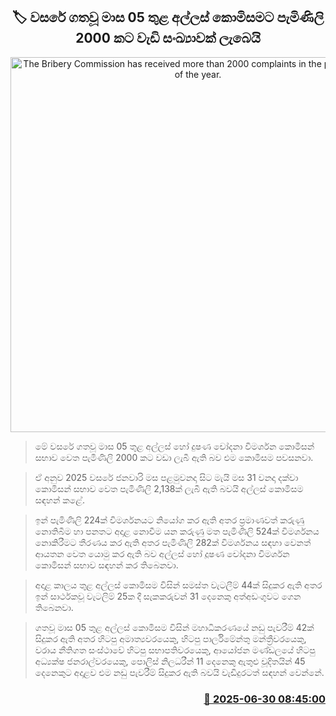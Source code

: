 <p align='center'><b><h2 align='center' title='The Bribery Commission has received more than 2000 complaints in the past 5 months of the year.'>🏷 වසරේ ගතවූ මාස 05 තුළ අල්ලස් කොමිසමට පැමිණිලි 2000 කට වැඩි සංඛ්‍යාවක් ලැබෙයි</h2></b></p>
<p align='center'><img src='https://helakuru.sgp1.cdn.digitaloceanspaces.com/esana/images/lib/bribery-commission.jpg' width='600' alt='The Bribery Commission has received more than 2000 complaints in the past 5 months of the year.'></p>

> මේ වසරේ ගතවූ මාස 05 තුළ අල්ලස් හෝ දුෂණ චෝදනා විමර්ශන කොමිසන් සභාව වෙත පැමිණිලි 2000 ක‍ට වඩා ලැබී ඇති බව එම කොමිසම පවසනවා.

> ඒ අනුව 2025 වසරේ ජනවාරි මස පළමුවනදා සිට මැයි මස 31 වනදා දක්වා කොමිසන් සභාව වෙත පැමිණිලි 2,138ක් ලැබී ඇති බවයි අල්ලස් කොමිසම සඳහන් කළේ.

> ඉන් පැමිණිලි 224ක් විමර්ශනයට නියෝග කර ඇති අතර ප්‍රමාණවත් කරුණු නොතිබීම හා පනතට අදාළ නොවීම යන කරුණු මත පැමිණිලි 524ක් විමර්ශනය නොකිරීමට තීරණය කර ඇති අතර පැමිණිලි 282ක් විමර්ශනය සඳහා වෙනත් ආයතන වෙත යොමු කර ඇති බව අල්ලස් හෝ දූෂණ චෝදනා විමර්ශන කොමිසන් සභාව සඳහන් කර තිබෙනවා.

> අදාළ කාලය තුළ අල්ලස් කොමිසම විසින් සමස්ත වැටලීම් 44ක් සිදුකර ඇති අතර ඉන් සාර්ථකවූ වැටලිම් 25ක දී සැකකරුවන් 31 දෙනෙකු අත්අඩංගුවට ගෙන තිබෙනවා.

> ගතවූ මාස 05 තුළ අල්ලස් කොමිසම විසින් මහාධිකරණයේ නඩු පැවරීම් 42ක් සිදුකර ඇති අතර හිටපු අමාත්‍යවරයෙකු, හිටපු පාර්ලිමේන්තු මන්ත්‍රීවරයෙකු, වරාය නීතිගත සංස්ථාවේ හිටපු සභාපතිවරයෙකු, ආයෝජන මණ්ඩලයේ හිටපු අධ්‍යක්ෂ ජනරාල්වරයෙකු, පොලිස් නිලධරීන් 11 දෙනෙකු ඇතුළු චූදිතයින් 45 දෙනෙකුට අදාළව එම නඩු පැවරීම් සිදුකර ඇති බවයි වැඩිදුරටත් සඳහන් වෙන්නේ.



<h3 align='right'><a href='https://www.helakuru.lk/esana/p/111441/'>📅 2025-06-30 08:45:00</a></h3>
